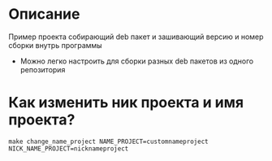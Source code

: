 # Описание

Пример проекта собирающий deb пакет и зашивающий версию и номер сборки внутрь программы
- Можно легко настроить для сборки разных deb пакетов из одного репозитория

# Как изменить ник проекта и имя проекта?

```
make change_name_project NAME_PROJECT=customnameproject NICK_NAME_PROJECT=nicknameproject
```
